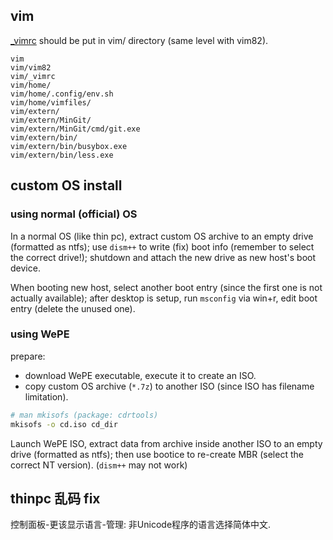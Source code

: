 ## vim
[\_vimrc](_vimrc) should be put in vim/ directory (same level with vim82).

```console
vim
vim/vim82
vim/_vimrc
vim/home/
vim/home/.config/env.sh
vim/home/vimfiles/
vim/extern/
vim/extern/MinGit/
vim/extern/MinGit/cmd/git.exe
vim/extern/bin/
vim/extern/bin/busybox.exe
vim/extern/bin/less.exe
```

## custom OS install

### using normal (official) OS
In a normal OS (like thin pc), extract custom OS archive to an empty drive (formatted as ntfs);
use `dism++` to write (fix) boot info (remember to select the correct drive!);
shutdown and attach the new drive as new host's boot device.

When booting new host, select another boot entry (since the first one is not actually available);
after desktop is setup, run `msconfig` via win+r, edit boot entry (delete the unused one).

### using WePE
prepare:
- download WePE executable, execute it to create an ISO.
- copy custom OS archive (`*.7z`) to another ISO (since ISO has filename limitation).

```sh
# man mkisofs (package: cdrtools)
mkisofs -o cd.iso cd_dir
```

Launch WePE ISO, extract data from archive inside another ISO to an empty drive (formatted as ntfs);
then use bootice to re-create MBR (select the correct NT version). (`dism++` may not work)

## thinpc 乱码 fix
控制面板-更该显示语言-管理: 非Unicode程序的语言选择简体中文.
